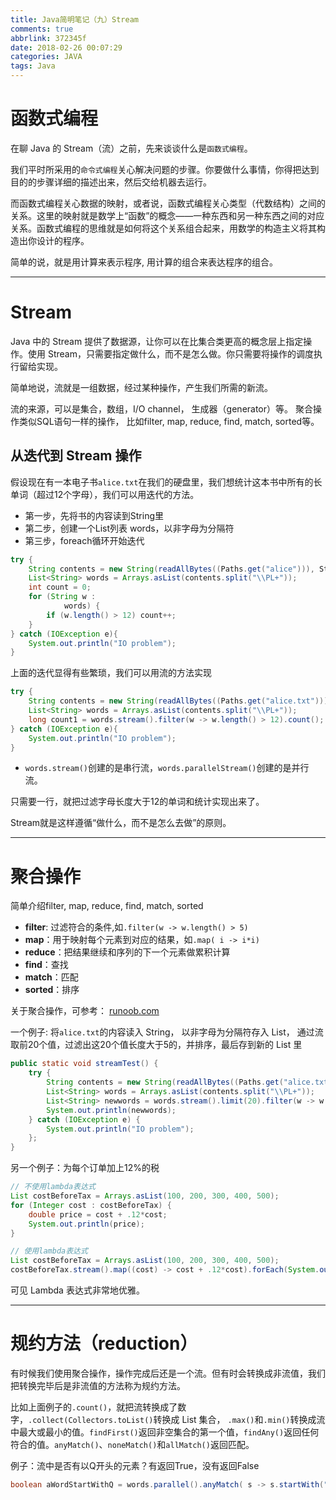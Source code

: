 ```yaml
---
title: Java简明笔记（九）Stream
comments: true
abbrlink: 372345f
date: 2018-02-26 00:07:29
categories: JAVA
tags: Java
---
```


# 函数式编程

在聊 Java 的 Stream（流）之前，先来谈谈什么是`函数式编程`。

我们平时所采用的`命令式编程`关心解决问题的步骤。你要做什么事情，你得把达到目的的步骤详细的描述出来，然后交给机器去运行。

而函数式编程关心数据的映射，或者说，函数式编程关心类型（代数结构）之间的关系。这里的映射就是数学上“函数”的概念——一种东西和另一种东西之间的对应关系。函数式编程的思维就是如何将这个关系组合起来，用数学的构造主义将其构造出你设计的程序。

简单的说，就是用计算来表示程序, 用计算的组合来表达程序的组合。

---

# Stream

Java 中的 Stream 提供了数据源，让你可以在比集合类更高的概念层上指定操作。使用 Stream，只需要指定做什么，而不是怎么做。你只需要将操作的调度执行留给实现。

简单地说，流就是一组数据，经过某种操作，产生我们所需的新流。

<!-- more -->

流的来源，可以是集合，数组，I/O channel， 生成器（generator）等。
聚合操作类似SQL语句一样的操作， 比如filter, map, reduce, find, match, sorted等。

## 从迭代到 Stream 操作

假设现在有一本电子书`alice.txt`在我们的硬盘里，我们想统计这本书中所有的长单词（超过12个字母），我们可以用迭代的方法。

* 第一步，先将书的内容读到String里
* 第二步，创建一个List列表 words，以非字母为分隔符
* 第三步，foreach循环开始迭代

```java
try {
    String contents = new String(readAllBytes((Paths.get("alice"))), StandardCharsets.UTF_8);
    List<String> words = Arrays.asList(contents.split("\\PL+"));
    int count = 0;
    for (String w :
            words) {
        if (w.length() > 12) count++;
    }
} catch (IOException e){
    System.out.println("IO problem");
}
```

上面的迭代显得有些繁琐，我们可以用流的方法实现

```java
try {
    String contents = new String(readAllBytes((Paths.get("alice.txt"))), StandardCharsets.UTF_8);
    List<String> words = Arrays.asList(contents.split("\\PL+"));
    long count1 = words.stream().filter(w -> w.length() > 12).count();
} catch (IOException e){
    System.out.println("IO problem");
}
```

* `words.stream()`创建的是串行流，`words.parallelStream()`创建的是并行流。

只需要一行，就把过滤字母长度大于12的单词和统计实现出来了。

Stream就是这样遵循“做什么，而不是怎么去做”的原则。

---

# 聚合操作

简单介绍filter, map, reduce, find, match, sorted

* **filter**: 过滤符合的条件,如`.filter(w -> w.length() > 5)`
* **map**：用于映射每个元素到对应的结果，如`.map( i -> i*i)`
* **reduce**：把结果继续和序列的下一个元素做累积计算
* **find**：查找
* **match**：匹配
* **sorted**：排序


关于聚合操作，可参考： [runoob.com](http://www.runoob.com/java/java8-streams.html)

一个例子: 将`alice.txt`的内容读入 String， 以非字母为分隔符存入 List， 通过流取前20个值，过滤出这20个值长度大于5的，并排序，最后存到新的 List 里

```java
public static void streamTest() {
    try {
        String contents = new String(readAllBytes((Paths.get("alice.txt"))), StandardCharsets.UTF_8);
        List<String> words = Arrays.asList(contents.split("\\PL+"));
        List<String> newwords = words.stream().limit(20).filter(w -> w.length() > 5).sorted().collect(Collectors.toList());
        System.out.println(newwords);
    } catch (IOException e) {
        System.out.println("IO problem");
    };
}
```

另一个例子：为每个订单加上12%的税

```java
// 不使用lambda表达式
List costBeforeTax = Arrays.asList(100, 200, 300, 400, 500);
for (Integer cost : costBeforeTax) {
    double price = cost + .12*cost;
    System.out.println(price);
}

// 使用lambda表达式
List costBeforeTax = Arrays.asList(100, 200, 300, 400, 500);
costBeforeTax.stream().map((cost) -> cost + .12*cost).forEach(System.out::println);
```

可见 Lambda 表达式非常地优雅。

---

# 规约方法（reduction）

有时候我们使用聚合操作，操作完成后还是一个流。但有时会转换成非流值，我们把转换完毕后是非流值的方法称为规约方法。

比如上面例子的`.count()`，就把流转换成了数字，`.collect(Collectors.toList()`转换成 List 集合， `.max()`和`.min()`转换成流中最大或最小的值。`findFirst()`返回非空集合的第一个值，`findAny()`返回任何符合的值。`anyMatch()`、`noneMatch()`和`allMatch()`返回匹配。

例子：流中是否有以Q开头的元素？有返回True，没有返回False

```java
boolean aWordStartWithQ = words.parallel().anyMatch( s -> s.startWith("Q"));
```

